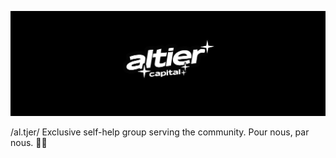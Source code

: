 ![Header](./profile/banner.jpeg)

/al.tjer/ Exclusive self-help group serving the community. Pour nous, par nous. 🏴‍☠️
